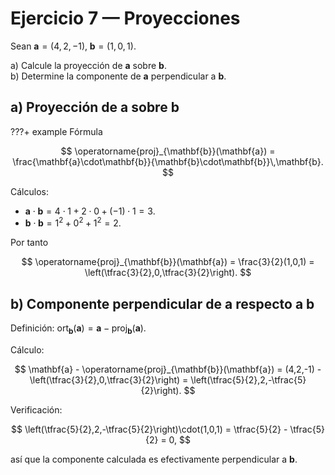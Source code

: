 # Ejercicio 7 — Proyecciones

Sean $\mathbf{a}=(4,2,-1),\;\mathbf{b}=(1,0,1).$

a) Calcule la proyección de $\mathbf{a}$ sobre $\mathbf{b}$.  
b) Determine la componente de $\mathbf{a}$ perpendicular a $\mathbf{b}$.

## a) Proyección de $\mathbf{a}$ sobre $\mathbf{b}$

???+ example Fórmula

$$
\operatorname{proj}_{\mathbf{b}}(\mathbf{a}) = \frac{\mathbf{a}\cdot\mathbf{b}}{\mathbf{b}\cdot\mathbf{b}}\,\mathbf{b}.
$$

Cálculos:

- $\mathbf{a}\cdot\mathbf{b} = 4\cdot1 + 2\cdot0 + (-1)\cdot1 = 3.$
- $\mathbf{b}\cdot\mathbf{b} = 1^2 + 0^2 + 1^2 = 2.$

Por tanto

$$
\operatorname{proj}_{\mathbf{b}}(\mathbf{a}) = \frac{3}{2}(1,0,1) = \left(\tfrac{3}{2},0,\tfrac{3}{2}\right).
$$

## b) Componente perpendicular de $\mathbf{a}$ respecto a $\mathbf{b}$

Definición: $\operatorname{ort}_{\mathbf{b}}(\mathbf{a}) = \mathbf{a} - \operatorname{proj}_{\mathbf{b}}(\mathbf{a}).$

Cálculo:

$$
\mathbf{a} - \operatorname{proj}_{\mathbf{b}}(\mathbf{a}) = (4,2,-1) - \left(\tfrac{3}{2},0,\tfrac{3}{2}\right) = \left(\tfrac{5}{2},2,-\tfrac{5}{2}\right).
$$

Verificación:

$$
\left(\tfrac{5}{2},2,-\tfrac{5}{2}\right)\cdot(1,0,1) = \tfrac{5}{2} - \tfrac{5}{2} = 0,
$$

así que la componente calculada es efectivamente perpendicular a $\mathbf{b}$.
